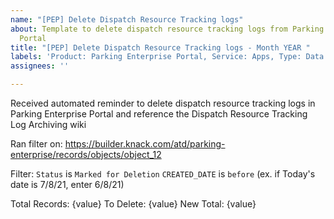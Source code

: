 ```yaml
---
name: "[PEP] Delete Dispatch Resource Tracking logs"
about: Template to delete dispatch resource tracking logs from Parking Enterprise
  Portal
title: "[PEP] Delete Dispatch Resource Tracking logs - Month YEAR "
labels: 'Product: Parking Enterprise Portal, Service: Apps, Type: Data'
assignees: ''

---
```


Received automated reminder to delete dispatch resource tracking logs in Parking Enterprise Portal and reference the Dispatch Resource Tracking Log Archiving wiki

Ran filter on: https://builder.knack.com/atd/parking-enterprise/records/objects/object_12

Filter:
`Status` is `Marked for Deletion`
`CREATED_DATE` is `before` <one months ago>  (ex. if Today's date is 7/8/21, enter 6/8/21)

Total Records: {value}
To Delete: {value}
New Total: {value}
